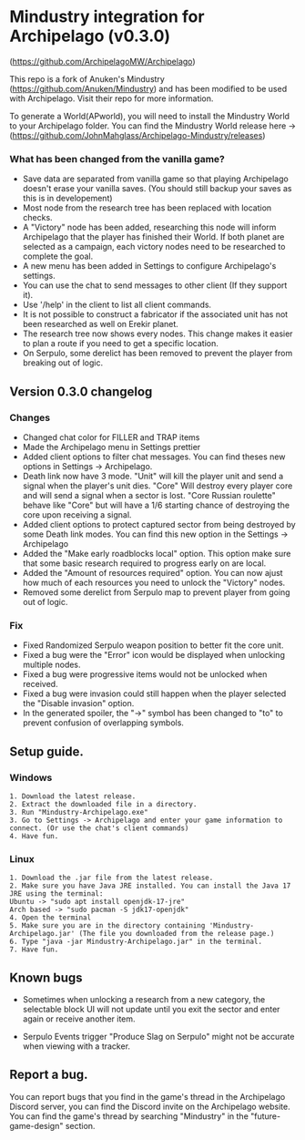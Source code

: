 # Mindustry integration for Archipelago (v0.3.0)
(https://github.com/ArchipelagoMW/Archipelago)

This repo is a fork of Anuken's Mindustry (https://github.com/Anuken/Mindustry) and has been modified to be used with Archipelago. Visit their repo for more information.

To generate a World(APworld), you will need to install the Mindustry World to your Archipelago folder. You can find the Mindustry World release here -> (https://github.com/JohnMahglass/Archipelago-Mindustry/releases)

### What has been changed from the vanilla game?

- Save data are separated from vanilla game so that playing Archipelago doesn't erase your vanilla saves. (You should still backup your saves as this is in developement)
- Most node from the research tree has been replaced with location checks.
- A "Victory" node has been added, researching this node will inform Archipelago that the player has finished their World. If both planet are selected as a campaign, each victory nodes need to be researched to complete the goal.
- A new menu has been added in Settings to configure Archipelago's settings.
- You can use the chat to send messages to other client (If they support it).
- Use '/help' in the client to list all client commands.
- It is not possible to construct a fabricator if the associated unit has not been researched as well on Erekir planet.
- The research tree now shows every nodes. This change makes it easier to plan a route if you need to get a specific location.
- On Serpulo, some derelict has been removed to prevent the player from breaking out of logic.

## Version 0.3.0 changelog
### Changes
- Changed chat color for FILLER and TRAP items
- Made the Archipelago menu in Settings prettier
- Added client options to filter chat messages. You can find theses new options in Settings -> Archipelago.
- Death link now have 3 mode. "Unit" will kill the player unit and send a signal when the player's unit dies. "Core" Will destroy every player core and will send a signal when a sector is lost. "Core Russian roulette" behave like "Core" but will have a 1/6 starting chance of destroying the core upon receiving a signal.
- Added client options to protect captured sector from being destroyed by some Death link modes. You can find this new option in the Settings -> Archipelago
- Added the "Make early roadblocks local" option. This option make sure that some basic research required to progress early on are local.
- Added the "Amount of resources required" option. You can now ajust how much of each resources you need to unlock the "Victory" nodes.
- Removed some derelict from Serpulo map to prevent player from going out of logic.

### Fix
- Fixed Randomized Serpulo weapon position to better fit the core unit.
- Fixed a bug were the "Error" icon would be displayed when unlocking multiple nodes.
- Fixed a bug were progressive items would not be unlocked when received.
- Fixed a bug were invasion could still happen when the player selected the "Disable invasion" option.
- In the generated spoiler, the "->" symbol has been changed to "to" to prevent confusion of overlapping symbols.


## Setup guide.

### Windows
	1. Download the latest release.
	2. Extract the downloaded file in a directory.
	3. Run "Mindustry-Archipelago.exe"
	3. Go to Settings -> Archipelago and enter your game information to connect. (Or use the chat's client commands)
	4. Have fun.

### Linux
	1. Download the .jar file from the latest release.
    2. Make sure you have Java JRE installed. You can install the Java 17 JRE using the terminal:
    Ubuntu -> "sudo apt install openjdk-17-jre"
    Arch based -> "sudo pacman -S jdk17-openjdk"
    4. Open the terminal
    5. Make sure you are in the directory containing 'Mindustry-Archipelago.jar' (The file you downloaded from the release page.)
    6. Type "java -jar Mindustry-Archipelago.jar" in the terminal.
    7. Have fun.


## Known bugs

- Sometimes when unlocking a research from a new category, the selectable block UI will not update until you exit the sector and enter again or receive another item.

- Serpulo Events trigger "Produce Slag on Serpulo" might not be accurate when viewing with a tracker.

## Report a bug.
You can report bugs that you find in the game's thread in the Archipelago Discord server, you can find the Discord invite on the Archipelago website. You can find the game's thread by searching "Mindustry" in the "future-game-design" section.